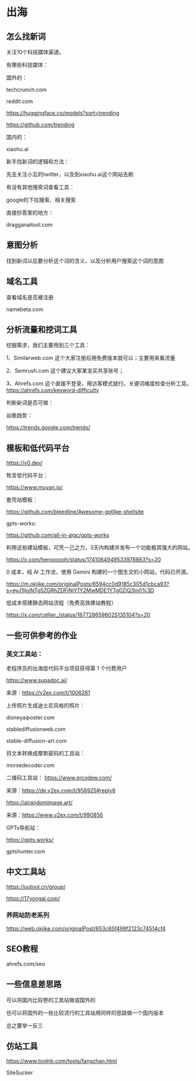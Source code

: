 # 出海

## 怎么找新词

关注10个科技媒体渠道。

有哪些科技媒体：

国外的：

techcrunch.com

reddit.com

https://huggingface.co/models?sort=trending

https://github.com/trending

国内的：

xiaohu.ai

新手找新词的逻辑和方法：

先去关注小互的twitter，以及到xiaohu.ai这个网站去刷

有没有其他搜索词查看工具：

google的下拉搜索、相关搜索

直接抄答案的地方：

dragganaitool.com

## 意图分析

找到新词以后要分析这个词的含义，以及分析用户搜索这个词的意图

## 域名工具

查看域名是否被注册

namebeta.com

## 分析流量和挖词工具

挖掘需求，我们主要用到三个工具： 

1、Similarweb.com 这个大家注册后用免费版本就可以；主要用来看流量 

2、Semrush.com 这个建议大家某宝买共享账号； 

3、Ahrefs.com 这个直接不登录，用访客模式就行。关键词难度检查分析工具。https://ahrefs.com/keyword-difficulty

判断新词是否可做：

谷歌趋势：

https://trends.google.com/trends/

## 模板和低代码平台

https://v0.dev/

牧言低代码平台：

https://www.muyan.io/

套壳站模板：

https://github.com/bleedline/Awesome-gptlike-shellsite

gpts-works:

https://github.com/all-in-aigc/gpts-works

利用这些建站模板，可凭一己之力，3天内构建并发布一个功能极其强大的网站。

https://x.com/heroooooh/status/1741064949533978863?s=20

0 成本，纯 AI 工作流，使用 Gemini 构建的一个图生文的小网站，代码已开源。

https://m.okjike.com/originalPosts/6594cc0d9185c305d1cbca93?s=eyJ1IjoiNTg5ZGRhZDFiNjY1Y2MwMDE1YTg0ZjQ3In0%3D

低成本搭建静态网站流程（免费高效建站教程）

https://x.com/cellier_/status/1677286596025135104?s=20

## 一些可供参考的作业

### 英文工具站：

老程序员的出海低代码平台项目获得第 1 个付费用户

https://www.supadoc.ai/

来源：https://v2ex.com/t/1006261

上传照片生成迪士尼风格的照片：

disneyaiposter.com

stablediffusionweb.com

stable-diffusion-art.com

将文本转换成摩斯密码的工具站：

morsedecoder.com

二维码工具站： https://www.qrcodew.com/

来源：https://de.v2ex.com/t/958925#reply6

https://airandomimage.art/

来源：https://www.v2ex.com/t/990856

GPTs导航站：

https://gpts.works/

gptshunter.com

## 中文工具站

https://uutool.cn/group/

https://17yongai.com/

### 养网站防老系列

https://web.okjike.com/originalPost/653c65f499f2123c74514cf4

## SEO教程

ahrefs.com/seo

## 一些信息差思路

可以将国内比较卷的工具站做成国外的

也可以将国外的一些比较流行的工具站用同样的思路做一个国内版本

总之要举一反三

## 仿站工具

https://www.toolnb.com/tools/fangzhan.html

SiteSucker